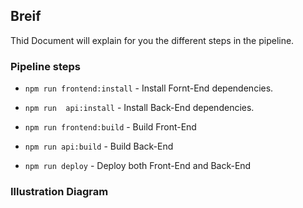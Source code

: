 ## Breif 
Thid Document will explain for you the different steps in the pipeline.

### Pipeline steps
- `npm run frontend:install`  - Install Fornt-End dependencies.

- `npm run  api:install`  - Install Back-End dependencies.
 
- `npm run frontend:build` - Build Front-End 

- `npm run api:build` - Build Back-End 

- `npm run deploy` - Deploy both Front-End and Back-End 


### Illustration Diagram
